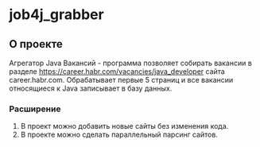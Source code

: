 # job4j_grabber

## О проекте

Агрегатор Java Вакансий - программа позволяет собирать вакансии в разделе https://career.habr.com/vacancies/java_developer сайта career.habr.com.
Обрабатывает первые 5 страниц и все вакансии относящиеся к Java записывает в базу данных.

### Расширение

1. В проект можно добавить новые сайты без изменения кода.
2. В проекте можно сделать параллельный парсинг сайтов.